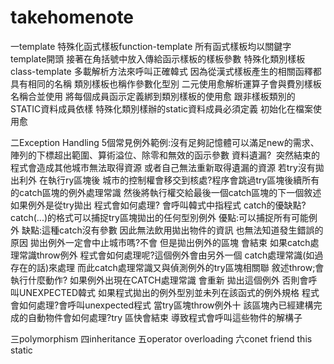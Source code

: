 # takehomenote
一template
特殊化函式樣板function-template 所有函式樣板均以關鍵字template開頭 接著在角括號中放入傳給函示樣板的樣板參數
特殊化類別樣板class-template
多載解析方法來呼叫正確韓式  因為從漢式樣板產生的相關函釋都具有相同的名稱
類別樣板也稱作參數化型別
二元使用愈解析運算子會與費別樣板名稱合並使用 將每個成員函示定義綁到類別樣板的使用愈
跟非樣板類別的STATIC資料成員依樣 特殊化類別樣辦的static資料成員必須定義 初始化在檔案使用愈



二Exception Handling
5個常見例外範例:沒有足夠記憶體可以滿足new的需求、陣列的下標超出範圍、算術溢位、除零和無效的函示參數
資料遺漏?  突然結束的程式會造成其他城市無法取得資源 或者自己無法重新取得遺漏的資源
若try沒有拋出利外 在執行ry區塊後 城市的控制權會移交到核處?程序會跳過try區塊後續所有的catch區塊的例外處理常識 然後將執行權交給最後一個catch區塊的下一個敘述
如果例外是從try拋出 程式會如何處理? 會呼叫韓式中指程式
catch的優缺點?catch(...)的格式可以捕捉try區塊拋出的任何型別例外
優點:可以捕捉所有可能例外 
缺點:這種catch沒有參數 因此無法飲用拋出物件的資訊 也無法知道發生錯誤的原因
拋出例外一定會中止城市嗎?不會 但是拋出例外的區塊 會結束
如果catch處理常識throw例外 程式會如何處理呢?這個例外會由另外一個 catch處理常識(如過存在的話)來處理 而此catch處理常識又與偵測例外的try區塊相關聯
敘述throw;會執行什麼動作? 如果例外出現在CATCH處理常識 會重新 拋出這個例外 否則會呼叫UNEXPECTED韓式
如果程式拋出的例外型別並未列在該函式的例外規格 程式會如何處理?會呼叫unexpected程式
當try區塊throw例外十 該區塊內已經建構完成的自動物件會如何處理?try 區快會結束 導致程式會呼叫這些物件的解構子




三polymorphism
四inheritance
五operator overloading
六conet friend this static
